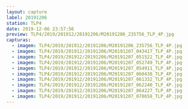 ```yaml
---
layout: capture
label: 20191206
station: TLP4
date: 2019-12-06 23:57:56
preview: TLP4/2019/201912/20191206/M20191206_235756_TLP_4P.jpg
capturas:
  - imagem: TLP4/2019/201912/20191206/M20191206_235756_TLP_4P.jpg
  - imagem: TLP4/2019/201912/20191206/M20191207_043417_TLP_4P.jpg
  - imagem: TLP4/2019/201912/20191206/M20191207_051522_TLP_4P.jpg
  - imagem: TLP4/2019/201912/20191206/M20191207_052749_TLP_4P.jpg
  - imagem: TLP4/2019/201912/20191206/M20191207_054911_TLP_4P.jpg
  - imagem: TLP4/2019/201912/20191206/M20191207_060438_TLP_4P.jpg
  - imagem: TLP4/2019/201912/20191206/M20191207_061332_TLP_4P.jpg
  - imagem: TLP4/2019/201912/20191206/M20191207_062240_TLP_4P.jpg
  - imagem: TLP4/2019/201912/20191206/M20191207_064227_TLP_4P.jpg
  - imagem: TLP4/2019/201912/20191206/M20191207_070658_TLP_4P.jpg
---
```

